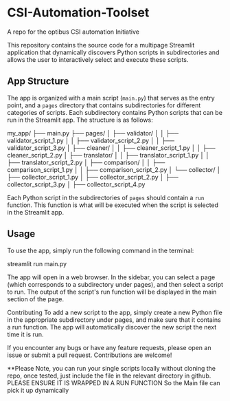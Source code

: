 # CSI-Automation-Toolset
A repo for the optibus CSI automation Initiative 

This repository contains the source code for a multipage Streamlit application that dynamically discovers Python scripts in subdirectories and allows the user to interactively select and execute these scripts.

## App Structure

The app is organized with a main script (`main.py`) that serves as the entry point, and a `pages` directory that contains subdirectories for different categories of scripts. Each subdirectory contains Python scripts that can be run in the Streamlit app. The structure is as follows:

my_app/
├── main.py
├── pages/
│ ├── validator/
│ │ ├── validator_script_1.py
│ │ ├── validator_script_2.py
│ │ ├── validator_script_3.py
│ ├── cleaner/
│ │ ├── cleaner_script_1.py
│ │ ├── cleaner_script_2.py
│ ├── translator/
│ │ ├── translator_script_1.py
│ │ ├── translator_script_2.py
│ ├── comparison/
│ │ ├── comparison_script_1.py
│ │ ├── comparison_script_2.py
│ └── collector/
│ ├── collector_script_1.py
│ ├── collector_script_2.py
│ ├── collector_script_3.py
│ ├── collector_script_4.py


Each Python script in the subdirectories of `pages` should contain a `run` function. This function is what will be executed when the script is selected in the Streamlit app.

## Usage

To use the app, simply run the following command in the terminal:

streamlit run main.py


The app will open in a web browser. In the sidebar, you can select a page (which corresponds to a subdirectory under pages), and then select a script to run. The output of the script's run function will be displayed in the main section of the page.

Contributing
To add a new script to the app, simply create a new Python file in the appropriate subdirectory under pages, and make sure that it contains a run function. The app will automatically discover the new script the next time it is run.

If you encounter any bugs or have any feature requests, please open an issue or submit a pull request. Contributions are welcome!

**Please Note, you can run your single scripts locally without cloning the repo, once tested, just include the file in the relevant directory in github. 
PLEASE ENSURE IT IS WRAPPED IN A RUN FUNCTION So the Main file can pick it up dynamically
